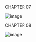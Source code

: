 CHAPTER 07

![image](https://github.com/JUVING/WindowsFormApp/assets/129962308/60e3c763-c2ff-47be-96b9-65d5614961a0)

CHAPTER 08

![image](https://github.com/JUVING/WindowsFormApp/assets/129962308/da0a0a70-e9bf-4522-8277-96ea453523bd)
